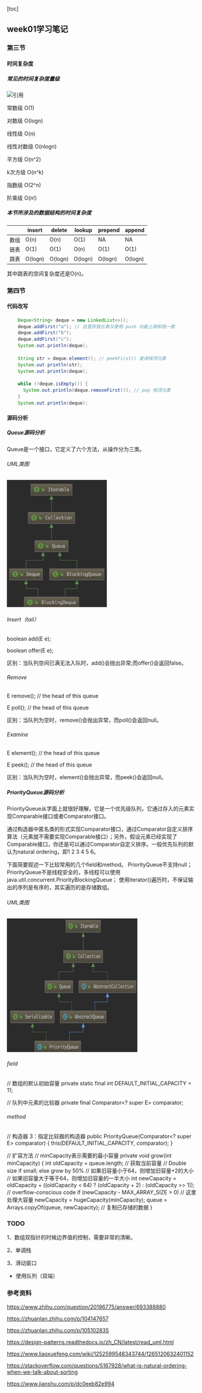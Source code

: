 [toc]

## week01学习笔记

### 第三节

#### 时间复杂度

##### 常见的时间复杂度量级

![引用](https://pic1.zhimg.com/80/v2-8c2fee5f94f72835e60b8e7b85753079_720w.jpg)

常数级 O(1)

对数级 O(logn)

线性级 O(n)

线性对数级 O(nlogn)

平方级 O(n^2)

k次方级 O(n^k)

指数级 O(2^n)

阶乘级 O(n!)

##### 本节所涉及的数据结构的时间复杂度

|      | insert  | delete  | lookup  | prepend | append  |
| ---- | ------- | ------- | ------- | ------- | ------- |
| 数组 | O(n)    | O(n)    | O(1)    | NA      | NA      |
| 链表 | O(1)    | O(1)    | O(n)    | O(1)    | O(1)    |
| 跳表 | O(logn) | O(logn) | O(logn) | O(logn) | O(logn) |

其中跳表的空间复杂度还是O(n)。

### 第四节

#### 代码改写

```java
    Deque<String> deque = new LinkedList<>();
    deque.addFirst("a"); // 这里存放元素与使用 push 功能上就和栈一致
    deque.addFirst("b");
    deque.addFirst("c");
    System.out.println(deque);

    String str = deque.element(); // peekFirst() 查询栈顶元素
    System.out.println(str);
    System.out.println(deque);

    while (!deque.isEmpty()) {
      System.out.println(deque.removeFirst()); // pop 栈顶元素
    }
    System.out.println(deque);
```

#### 源码分析

##### Queue源码分析

Queue是一个接口，它定义了六个方法，从操作分为三类。

###### UML类图

 ![QueueUML](./picture/QueueUML.png)

######  Insert（tail）

boolean add(E e);

boolean offer(E e);

区别：当队列空间已满无法入队时，add()会抛出异常;而offer()会返回false。

###### Remove

E remove(); // the head of this queue

E poll(); // the head of this queue

区别：当队列为空时，remove()会抛出异常，而poll()会返回null。

###### Examine

E element(); // the head of this queue

E peek(); // the head of this queue

区别：当队列为空时，element()会抛出异常，而peek()会返回null。

##### PriorityQueue源码分析

PriorityQueue从字面上就很好理解，它是一个优先级队列，它通过存入的元素实现Comparable接口或者Comparator接口。

通过构造器中匿名类的形式实现Comparator接口，通过Comparator自定义排序算法（元素就不需要实现Comparable接口）；另外，假设元素已经实现了Comparable接口，你还是可以通过Comparator自定义排序。一般优先队列的默认为natural ordering，即1 2 3 4 5 6。

下面简要叙述一下比较常用的几个field和method。
PriorityQueue不支持null；
PriorityQueue不是线程安全的，多线程可以使用java.util.concurrent.PriorityBlockingQueue；
使用iterator()遍历时，不保证输出的序列是有序的，其实遍历的是存储数组。

###### UML类图

 ![PriorityQueueUML](./picture/PriorityQueueUML.png)

###### field

// 数组的默认初始容量
private static final int DEFAULT_INITIAL_CAPACITY = 11;

// 队列中元素的比较器
private final Comparator<? super E> comparator;

###### method

// 构造器 3：指定比较器的构造器
public PriorityQueue(Comparator<? super E> comparator) {
    this(DEFAULT_INITIAL_CAPACITY, comparator);
}



// 扩容方法
// minCapacity表示需要的最小容量
private void grow(int minCapacity) {
    int oldCapacity = queue.length; // 获取当前容量
    // Double size if small; else grow by 50%
    // 如果旧容量小于64，则增加旧容量+2的大小
    // 如果旧容量大于等于64，则增加旧容量的一半大小
    int newCapacity = oldCapacity + ((oldCapacity < 64) ? (oldCapacity + 2) : 
                                            (oldCapacity >> 1));
    // overflow-conscious code
    if (newCapacity - MAX_ARRAY_SIZE > 0) // 这里处理大容量
        newCapacity = hugeCapacity(minCapacity);
    queue = Arrays.copyOf(queue, newCapacity); // 复制已存储的数据
}

### TODO

1、数组双指针的时候边界值的控制，需要非常的清晰。

2、单调栈

3、滑动窗口

+ 使用队列（双端）

### 参考资料

https://www.zhihu.com/question/20196775/answer/693388880

https://zhuanlan.zhihu.com/p/104147657

https://zhuanlan.zhihu.com/p/105102835

https://design-patterns.readthedocs.io/zh_CN/latest/read_uml.html

https://www.liaoxuefeng.com/wiki/1252599548343744/1265120632401152

https://stackoverflow.com/questions/5167928/what-is-natural-ordering-when-we-talk-about-sorting

https://www.jianshu.com/p/dc0eeb82e994